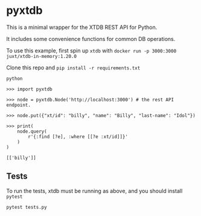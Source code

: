 # pyxtdb

This is a minimal wrapper for the XTDB REST API for Python.

It includes some convenience functions for common DB operations.

To use this example, first spin up `xtdb` with `docker run -p 3000:3000 juxt/xtdb-in-memory:1.20.0`

Clone this repo and `pip install -r requirements.txt`

```
python

>>> import pyxtdb

>>> node = pyxtdb.Node('http://localhost:3000') # the rest API endpoint.

>>> node.put({"xt/id": "billy", "name": "Billy", "last-name": "Idol"})

>>> print(
    node.query(
        r'{:find [?e], :where [[?e :xt/id]]}'
    )
)

[['billy']]
```

## Tests

To run the tests, xtdb must be running as above, and you should install `pytest`

```
pytest tests.py
```


